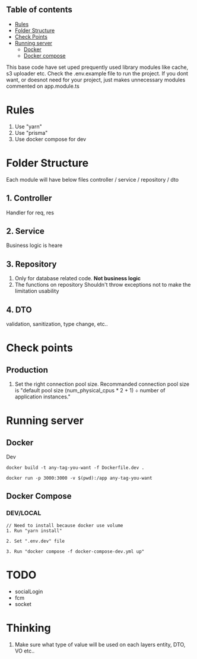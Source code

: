 ## Table of contents
- [Rules](#rules)
- [Folder Structure](#folder-structure)
- [Check Points](#check-points)
- [Running server](#running-server)
    - [Docker](#docker)
    - [Docker compose](#docker-compose)

This base code have set uped prequently used library modules like cache, s3 uploader etc.
Check the .env.example file to run the project.
If you dont want, or doesnot need for your project, just makes unnecessary modules commented on app.module.ts 


# Rules<a id="rules"></a>
1. Use "yarn"
2. Use "prisma"
3. Use docker compose for dev

# Folder Structure <a id="folder-structure"></a>
Each module will have below files
controller / service / repository / dto

## 1. Controller
Handler for req, res

## 2. Service
Business logic is heare

## 3. Repository
1. Only for database related code. **Not business logic**
2. The functions on repository Shouldn't throw exceptions not to make the limitation usability

## 4. DTO
validation, sanitization, type change, etc..

# Check points <a id="check-points"></a>
## Production
1. Set the right connection pool size.
Recommanded connection pool size is "default pool size (num_physical_cpus * 2 + 1) ÷ number of application instances."

# Running server <a id="running-server"></a>
## Docker<a id="docker"></a>
Dev
```
docker build -t any-tag-you-want -f Dockerfile.dev . 

docker run -p 3000:3000 -v $(pwd):/app any-tag-you-want
```

## Docker Compose<a id="docker-compose"></a>
### DEV/LOCAL
```
// Need to install because docker use volume
1. Run "yarn install"

2. Set ".env.dev" file

3. Run "docker compose -f docker-compose-dev.yml up"
```

# TODO
- socialLogin
- fcm
- socket


# Thinking
1. Make sure what type of value will be used on each layers
entity, DTO, VO etc..